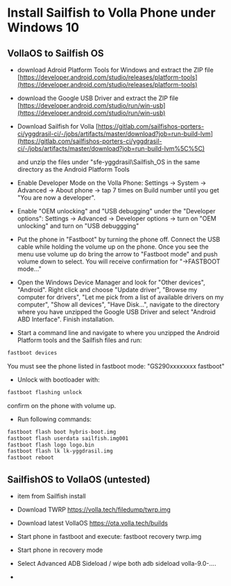 # Install Sailfish to Volla Phone under Windows 10

## VollaOS to Sailfish OS ##

- download Adroid Platform Tools for Windows and extract the ZIP file [https://developer.android.com/studio/releases/platform-tools](https://developer.android.com/studio/releases/platform-tools)
- download the Google USB Driver and extract the ZIP file [https://developer.android.com/studio/run/win-usb](https://developer.android.com/studio/run/win-usb)
- Download Sailfish for Volla [https://gitlab.com/sailfishos-porters-ci/yggdrasil-ci/-/jobs/artifacts/master/download?job=run-build-lvm](https://gitlab.com/sailfishos-porters-ci/yggdrasil-ci/-/jobs/artifacts/master/download?job=run-build-lvm%5C%5C)

    and unzip the files under "sfe-yggdrasil\Sailfish_OS in the same directory as the Android Platform Tools

- Enable Developer Mode on the Volla Phone: Settings → System → Advanced → About phone → tap 7 times on Build number until you get "You are now a developer".
- Enable "OEM unlocking" and "USB debugging" under the "Developer options": Settings → Advanced → Developer options → turn on "OEM unlocking" and turn on "USB debuggging"
- Put the phone in "Fastboot" by turning the phone off. Connect the USB cable while holding the volume up on the phone. Once you see the menu use volume up do bring the arrow to "Fastboot mode" and push volume down to select. You will receive confirmation for "→FASTBOOT mode..."
- Open the Windows Device Manager and look for "Other devices", "Android". Right click and choose "Update driver", "Browse my computer for drivers", "Let me pick from a list of available drivers on my computer", "Show all devices", "Have Disk...", navigate to the directory where you have unzipped the Google USB Driver and select "Android ABD Interface". Finish installation.
- Start a command line and navigate to where you unzipped the Android Platform tools and the Sailfish files and run:

```bash
fastboot devices
```

You must see the phone listed in fastboot mode: "GS290xxxxxxxx  fastboot"

- Unlock with bootloader with:

```bash
fastboot flashing unlock
```

confirm on the phone with volume up.

- Run following commands:

```bash
fastboot flash boot hybris-boot.img
fastboot flash userdata sailfish.img001
fastboot flash logo logo.bin
fastboot flash lk lk-yggdrasil.img
fastboot reboot
```

## SailfishOS to VollaOS (untested) ##

- item from Sailfish install
- Download TWRP https://volla.tech/filedump/twrp.img
- Download latest VollaOS https://ota.volla.tech/builds
- Start phone in fastboot and execute:
fastboot recovery twrp.img
- Start phone in recovery mode
- Select Advanced ADB Sideload / wipe both
adb sideload volla-9.0-....


-
